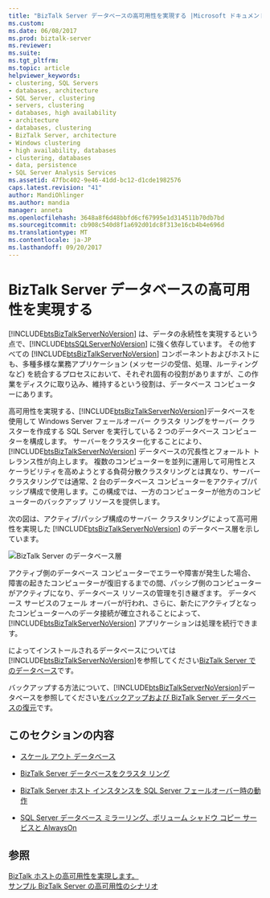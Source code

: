 ```yaml
---
title: "BizTalk Server データベースの高可用性を実現する |Microsoft ドキュメント"
ms.custom: 
ms.date: 06/08/2017
ms.prod: biztalk-server
ms.reviewer: 
ms.suite: 
ms.tgt_pltfrm: 
ms.topic: article
helpviewer_keywords:
- clustering, SQL Servers
- databases, architecture
- SQL Server, clustering
- servers, clustering
- databases, high availability
- architecture
- databases, clustering
- BizTalk Server, architecture
- Windows clustering
- high availability, databases
- clustering, databases
- data, persistence
- SQL Server Analysis Services
ms.assetid: 47fbc402-9e46-41dd-bc12-d1cde1982576
caps.latest.revision: "41"
author: MandiOhlinger
ms.author: mandia
manager: anneta
ms.openlocfilehash: 3648a8f6d48bbfd6cf67995e1d314511b70db7bd
ms.sourcegitcommit: cb908c540d8f1a692d01dc8f313e16cb4b4e696d
ms.translationtype: MT
ms.contentlocale: ja-JP
ms.lasthandoff: 09/20/2017
---
```

# <a name="providing-high-availability-for-biztalk-server-databases"></a>BizTalk Server データベースの高可用性を実現する
[!INCLUDE[btsBizTalkServerNoVersion](../includes/btsbiztalkservernoversion-md.md)] は、データの永続性を実現するという点で、[!INCLUDE[btsSQLServerNoVersion](../includes/btssqlservernoversion-md.md)] に強く依存しています。 その他すべての [!INCLUDE[btsBizTalkServerNoVersion](../includes/btsbiztalkservernoversion-md.md)] コンポーネントおよびホストにも、多種多様な業務アプリケーション (メッセージの受信、処理、ルーティングなど) を統合するプロセスにおいて、それぞれ固有の役割がありますが、この作業をディスクに取り込み、維持するという役割は、データベース コンピューターにあります。  
  
 高可用性を実現する、[!INCLUDE[btsBizTalkServerNoVersion](../includes/btsbiztalkservernoversion-md.md)]データベースを使用して Windows Server フェールオーバー クラスタ リングをサーバー クラスターを作成する SQL Server を実行している 2 つのデータベース コンピューターを構成します。 サーバーをクラスター化することにより、[!INCLUDE[btsBizTalkServerNoVersion](../includes/btsbiztalkservernoversion-md.md)] データベースの冗長性とフォールト トレランス性が向上します。 複数のコンピューターを並列に運用して可用性とスケーラビリティを高めようとする負荷分散クラスタリングとは異なり、サーバー クラスタリングでは通常、2 台のデータベース コンピューターをアクティブ/パッシブ構成で使用します。この構成では、一方のコンピューターが他方のコンピューターのバックアップ リソースを提供します。  
  
 次の図は、アクティブ/パッシブ構成のサーバー クラスタリングによって高可用性を実現した [!INCLUDE[btsBizTalkServerNoVersion](../includes/btsbiztalkservernoversion-md.md)] のデータベース層を示しています。  
  
 ![BizTalk Server のデータベース層](../core/media/tdi-highava-sqlcluster.gif "TDI_HighAva_SQLCluster")  
  
 アクティブ側のデータベース コンピューターでエラーや障害が発生した場合、障害の起きたコンピューターが復旧するまでの間、パッシブ側のコンピューターがアクティブになり、データベース リソースの管理を引き継ぎます。 データベース サービスのフェール オーバーが行われ、さらに、新たにアクティブとなったコンピューターへのデータ接続が確立されることによって、[!INCLUDE[btsBizTalkServerNoVersion](../includes/btsbiztalkservernoversion-md.md)] アプリケーションは処理を続行できます。  
  
 によってインストールされるデータベースについては[!INCLUDE[btsBizTalkServerNoVersion](../includes/btsbiztalkservernoversion-md.md)]を参照してください[BizTalk Server でのデータベース](../core/databases-in-biztalk-server.md)です。  
  
 バックアップする方法について、[!INCLUDE[btsBizTalkServerNoVersion](../includes/btsbiztalkservernoversion-md.md)]データベースを参照してください[をバックアップおよび BizTalk Server データベースの復元](../core/backing-up-and-restoring-biztalk-server-databases.md)です。  
  
## <a name="in-this-section"></a>このセクションの内容  
  
-   [スケール アウト データベース](../core/scaled-out-databases.md)  
  
-   [BizTalk Server データベースをクラスタ リング](../core/clustering-the-biztalk-server-databases1.md)  
  
-   [BizTalk Server ホスト インスタンスを SQL Server フェールオーバー時の動作](../core/behavior-of-biztalk-server-host-instances-during-sql-server-failover.md)  
  
-   [SQL Server データベース ミラーリング、ボリューム シャドウ コピー サービスと AlwaysOn](../core/sql-server-database-mirroring-volume-shadow-copy-service-and-alwayson.md)  
  
## <a name="see-also"></a>参照  
 [BizTalk ホストの高可用性を実現します。](../core/providing-high-availability-for-biztalk-hosts.md)   
 [サンプル BizTalk Server の高可用性のシナリオ](../core/sample-biztalk-server-high-availability-scenarios.md)